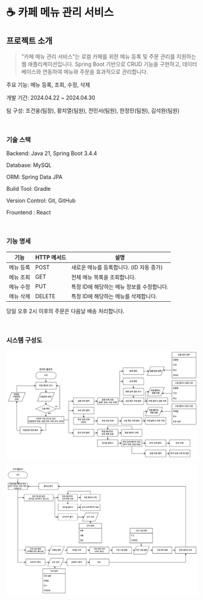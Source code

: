 # ☕ 카페 메뉴 관리 서비스

## 프로젝트 소개
>"카페 메뉴 관리 서비스"는 로컬 카페를 위한 메뉴 등록 및 주문 관리를 지원하는 웹 애플리케이션입니다. Spring Boot 기반으로 CRUD 기능을 구현하고, 데이터베이스와 연동하여 메뉴와 주문을 효과적으로 관리합니다.

주요 기능: 메뉴 등록, 조회, 수정, 삭제

개발 기간: 2024.04.22 ~ 2024.04.30

팀 구성: 조건웅(팀장), 황치열(팀원), 전민서(팀원), 한정민(팀원), 김석완(팀원)

<br/>

### 기술 스택
Backend: Java 21, Spring Boot 3.4.4

Database: MySQL

ORM: Spring Data JPA

Build Tool: Gradle

Version Control: Git, GitHub

Frountend : React


<br/>

### 기능 명세


|기능 | HTTP 메서드 |설명|
|---|---|---|
|메뉴 등록 | POST | 새로운 메뉴를 등록합니다. (ID 자동 증가)|
|메뉴 조회 | GET | 전체 메뉴 목록을 조회합니다.|
|메뉴 수정 | PUT | 특정 ID에 해당하는 메뉴 정보를 수정합니다.|
|메뉴 삭제 | DELETE | 특정 ID에 해당하는 메뉴를 삭제합니다.|

당일 오후 2시 이후의 주문은 다음날 배송 처리합니다.

<br/>

### 시스템 구성도
![admin-flowchart.png](docs%2Fadmin-flowchart.png)

![client-flowchart.png](docs%2Fclient-flowchart.png)

